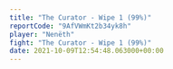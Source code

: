 ```yaml
---
title: "The Curator - Wipe 1 (99%)"
reportCode: "9AfVWmKt2b34yk8h"
player: "Nenëth"
fight: "The Curator - Wipe 1 (99%)"
date: 2021-10-09T12:54:48.063000+00:00
---
```

